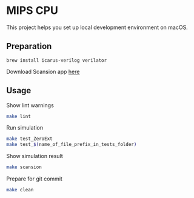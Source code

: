 # MIPS CPU

This project helps you set up local development environment on macOS.

## Preparation

```
brew install icarus-verilog verilator
```

Download Scansion app [here](http://www.logicpoet.com/scansion/)

## Usage

Show lint warnings

```bash
make lint
```

Run simulation

```bash
make test_ZeroExt
make test_$(name_of_file_prefix_in_tests_folder)
```

Show simulation result

```bash
make scansion
```

Prepare for git commit

```bash
make clean
```